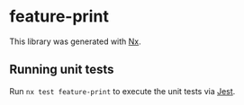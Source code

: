 # feature-print

This library was generated with [Nx](https://nx.dev).

## Running unit tests

Run `nx test feature-print` to execute the unit tests via [Jest](https://jestjs.io).
